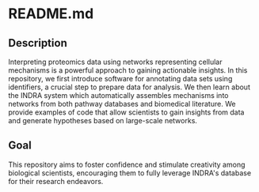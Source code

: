 # README.md

## Description

Interpreting proteomics data using networks representing cellular mechanisms is a powerful approach to gaining actionable insights. In this repository, we first introduce software for annotating data sets using identifiers, a crucial step to prepare data for analysis. We then learn about the INDRA system which automatically assembles mechanisms into networks from both pathway databases and biomedical literature.  We provide examples of code that allow scientists to gain insights from data and generate hypotheses based on large-scale networks. 

## Goal

This repository aims to foster confidence and stimulate creativity among biological scientists, encouraging them to fully leverage INDRA's database for their research endeavors. 


